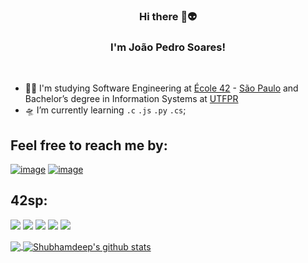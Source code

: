 <h3 align="center"> Hi there 🖖👽</h3>

<h3 align="center">I'm João Pedro Soares! </h3>
<br>
<!-- 
<img src="https://media2.giphy.com/media/dWesBcTLavkZuG35MI/giphy.gif?cid=ecf05e47e8919723cba974ce3745352c73de740e04e7742f&rid=giphy.gif" min-width="450px" max-width="500px" width="450px" align="right"> -->

- 👨‍🚀 I'm studying Software Engineering at [École 42](https://42.fr/en/homepage/) - [São Paulo](https://www.42sp.org.br/) and Bachelor’s degree in Information Systems at [UTFPR](http://www.utfpr.edu.br/cursos/coordenacoes/graduacao/curitiba/ct-sistemas-de-informacao)
- 🛸 I’m currently learning `.c` `.js` `.py` `.cs`;
<!-- - 🕵🏼‍♂️ I'm currently looking for an opportunity in the job market too :) -->

 ## Feel free to reach me by:

[![image](https://img.shields.io/badge/LinkedIn-0077B5?style=for-the-badge&logo=linkedin&logoColor=white)](https://www.linkedin.com/in/joaopedro-soares/)
[![image](https://img.shields.io/badge/Outlook-0078D4?style=for-the-badge&logo=microsoft-outlook&logoColor=white)](mailto:jpsoares111@hotmail.com)
 
 ## 42sp:
 
 <p medal="projects">
    <img src="https://game.42sp.org.br/static/assets/achievements/libfte.png" alt"project done"/>
    <img src="https://game.42sp.org.br/static/assets/achievements/get_next_linee.png" alt"project done"/>
    <img src="https://game.42sp.org.br/static/assets/achievements/ft_printfe.png" alt"project done"/>
    <img src="https://game.42sp.org.br/static/assets/achievements/born2berootm.png" alt"project done"/>
    <img src="https://game.42sp.org.br/static/assets/achievements/so_longe.png" alt"project done"/>
    </p>
<p>
<a href="https://github.com/jpsoares01">
<img align="center" src="https://github-readme-stats.vercel.app/api/top-langs/?username=jpsoares01&langs_count=5&hide[HTML]&theme=tokyonight&hide_langs_below=1" />
</a>

<a href="https://github.com/jpsoares01">
<img align="center" src="https://github-readme-stats.vercel.app/api?username=jpsoares01&show_icons=true&theme=tokyonight&line_height=27" alt="Shubhamdeep's github stats"/>
</a>
</p>
